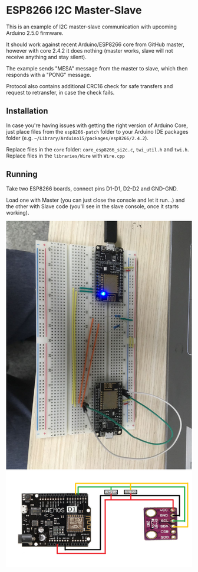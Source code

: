# ESP8266 I2C Master-Slave

This is an example of I2C master-slave communication with upcoming Arduino 2.5.0 firmware.

It should work against recent Arduino/ESP8266 core from GitHub master, however with core 2.4.2 it does nothing (master works, slave will not receive anything and stay silent).

The example sends "MESA" message from the master to slave, which then responds with a "PONG" message.

Protocol also contains additional CRC16 check for safe transfers and request to retransfer, in case the check fails.

## Installation

In case you're having issues with getting the right version of Arduino Core, just place files from the `esp8266-patch` folder to your Arduino IDE packages folder (e.g. `~/Library/Arduino15/packages/esp8266/2.4.2`).

Replace files in the `core` folder: `core_esp8266_si2c.c`, `twi_util.h` and `twi.h`.
Replace files in the `libraries/Wire` with `Wire.cpp`

## Running

Take two ESP8266 boards, connect pins D1-D1, D2-D2 and GND-GND.

Load one with Master (you can just close the console and let it run...) and the other with Slave code (you'll see in the slave console, once it starts working).

![wiring](https://raw.githubusercontent.com/staceyszigeti/esp8266-I2C-slave/master/wiring.jpg)
![wiring](https://raw.githubusercontent.com/staceyszigeti/esp8266-I2C-slave/master/wiring.PNG)

